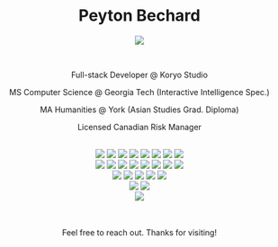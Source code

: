 <h1 align="center">Peyton Bechard</h1>

<p align="center">
  <a href="https://www.linkedin.com/in/peyton-bechard/"><img src="https://img.shields.io/badge/linkedin-%230077B5.svg?&style=for-the-badge&logo=linkedin&logoColor=white"/></a>
</p>

<br>

<div align="center">

  Full-stack Developer @ Koryo Studio
  
  MS Computer Science @ Georgia Tech (Interactive Intelligence Spec.)
  
  MA Humanities @ York (Asian Studies Grad. Diploma)
  
  Licensed Canadian Risk Manager
</div>

<br>

<div align="center">
  <img src="https://img.shields.io/badge/JavaScript-F7DF1E?logo=javascript&logoColor=000">
  <img src="https://img.shields.io/badge/TypeScript-3178C6?logo=typescript&logoColor=fff">
  <img src="https://img.shields.io/badge/Python-3776AB?logo=python&logoColor=fff">   
  <img src="https://img.shields.io/badge/Java-%23ED8B00.svg?logo=openjdk&logoColor=white">
  <img src="https://img.shields.io/badge/Dart-%230175C2.svg?logo=dart&logoColor=white">
  <img src="https://img.shields.io/badge/Flutter-02569B?logo=flutter&logoColor=fff">
  <img src="https://img.shields.io/badge/Go-%2300ADD8.svg?&logo=go&logoColor=white">
  <img src="https://img.shields.io/badge/Kotlin-%237F52FF.svg?logo=kotlin&logoColor=white">
</div>

<div align="center">
  <img src="https://img.shields.io/badge/React-%2320232a.svg?logo=react&logoColor=%2361DAFB">
  <img src="https://img.shields.io/badge/React_Native-%2320232a.svg?logo=react&logoColor=%2361DAFB">
  <img src="https://img.shields.io/badge/Redux-764ABC?logo=redux&logoColor=fff">
  <img src="https://img.shields.io/badge/Sass-C69?logo=sass&logoColor=fff">
  <img src="https://img.shields.io/badge/Three.js-000?logo=threedotjs&logoColor=fff">
  <img src="https://img.shields.io/badge/Express.js-%23404d59.svg?logo=express&logoColor=%2361DAFB">
  <img src="https://img.shields.io/badge/Jest-C21325?logo=jest&logoColor=fff">
  <img src="https://img.shields.io/badge/Node.js-6DA55F?logo=node.js&logoColor=white">
</div>
  
<div align="center">
  <img src="https://img.shields.io/badge/MongoDB-%234ea94b.svg?logo=mongodb&logoColor=white">
  <img src="https://img.shields.io/badge/Postgres-%23316192.svg?logo=postgresql&logoColor=white">
  <img src="https://img.shields.io/badge/MySQL-4479A1?logo=mysql&logoColor=fff">
  <img src="https://img.shields.io/badge/Firebase-039BE5?logo=Firebase&logoColor=white">
  <img src="https://img.shields.io/badge/Supabase-3FCF8E?logo=supabase&logoColor=fff">
</div>

<div align="center">
  <img src="https://img.shields.io/badge/Blender-%23F5792A.svg?logo=blender&logoColor=white">
  <img src="https://img.shields.io/badge/Unity-%23000000.svg?logo=unity&logoColor=white">
</div>

<div align="center">
  <img src="https://img.shields.io/badge/LeetCode-000000?logo=LeetCode&logoColor=#d16c06">
</div>


<br>
<br>

<p align="center">Feel free to reach out. Thanks for visiting!</p>
